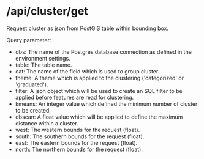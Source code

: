# /api/cluster/get

Request cluster as json from PostGIS table within bounding box.

Query parameter:

* dbs: The name of the Postgres database connection as defined in the environment settings.
* table: The table name.
* cat: The name of the field which is used to group cluster.
* theme: A theme which is applied to the clustering \('categorized' or 'graduated'\).
* filter: A json object which will be used to create an SQL filter to be applied before features are read for clustering.
* kmeans: An integer value which defined the minimum number of cluster to be created.
* dbscan: A float value which will be applied to define the maximum distance within a cluster.
* west: The western bounds for the request \(float\).
* south: The southern bounds for the request \(float\).
* east: The eastern bounds for the request \(float\).
* north: The northern bounds for the request \(float\).

